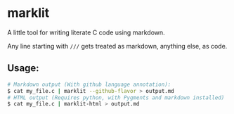 marklit
=======

A little tool for writing literate C code using markdown.

Any line starting with `///` gets treated as markdown, anything else, as code.

## Usage:
```sh
# Markdown output (With github language annotation):
$ cat my_file.c | marklit --github-flavor > output.md
# HTML output (Requires python, with Pygments and markdown installed)
$ cat my_file.c | marklit-html > output.md
```
